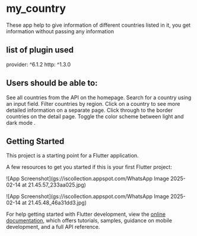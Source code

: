 # my_country

These app help to give information of different countries listed in it,
you get information without passing any information

## list of plugin used
provider: ^6.1.2
http: ^1.3.0



## Users should be able to:

See all countries from the API on the homepage.
Search for a country using an input field.
Filter countries by region.
Click on a country to see more detailed information on a separate page.
Click through to the border countries on the detail page.
Toggle the color scheme between light and dark mode .

## Getting Started

This project is a starting point for a Flutter application.

A few resources to get you started if this is your first Flutter project:



![App Screenshot](gs://iscollection.appspot.com/WhatsApp Image 2025-02-14 at 21.45.57_233aa025.jpg)


![App Screenshot](gs://iscollection.appspot.com/WhatsApp Image 2025-02-14 at 21.45.48_46a31dd3.jpg)

For help getting started with Flutter development, view the
[online documentation](https://docs.flutter.dev/), which offers tutorials,
samples, guidance on mobile development, and a full API reference.
